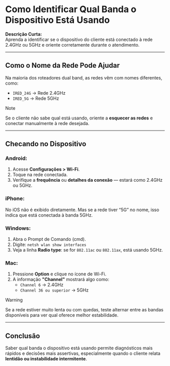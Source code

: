 # Como Identificar Qual Banda o Dispositivo Está Usando

**Descrição Curta:**  
Aprenda a identificar se o dispositivo do cliente está conectado à rede 2.4GHz ou 5GHz e oriente corretamente durante o atendimento.

---

## Como o Nome da Rede Pode Ajudar

Na maioria dos roteadores dual band, as redes vêm com nomes diferentes, como:

- `IRED_24G` → Rede 2.4GHz
- `IRED_5G` → Rede 5GHz

> [!NOTE]
> Se o cliente não sabe qual está usando, oriente a **esquecer as redes** e conectar manualmente à rede desejada.

---

## Checando no Dispositivo

### Android:

1. Acesse **Configurações > Wi-Fi**.
2. Toque na rede conectada.
3. Verifique a **frequência** ou **detalhes da conexão** — estará como 2.4GHz ou 5GHz.

### iPhone:

No iOS não é exibido diretamente. Mas se a rede tiver “5G” no nome, isso indica que está conectada à banda 5GHz.

### Windows:

1. Abra o Prompt de Comando (cmd).
2. Digite: `netsh wlan show interfaces`
3. Veja a linha **Radio type**: se for `802.11ac` ou `802.11ax`, está usando 5GHz.

### Mac:

1. Pressione **Option** e clique no ícone de Wi-Fi.
2. A informação **"Channel"** mostrará algo como:
   - `Channel 6` → 2.4GHz
   - `Channel 36 ou superior` → 5GHz

> [!WARNING]
> Se a rede estiver muito lenta ou com quedas, teste alternar entre as bandas disponíveis para ver qual oferece melhor estabilidade.

---

## Conclusão

Saber qual banda o dispositivo está usando permite diagnósticos mais rápidos e decisões mais assertivas, especialmente quando o cliente relata **lentidão ou instabilidade intermitente**.